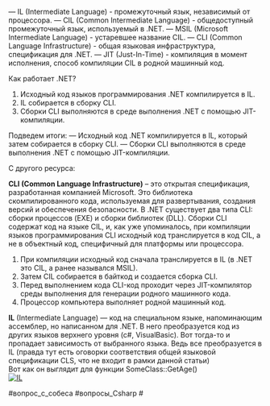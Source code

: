


— IL (Intermediate Language) - промежуточный язык, независимый от процессора.
— CIL (Common Intermediate Language) - общедоступный промежуточный язык, используемый в .NET.
— MSIL (Microsoft Intermediate Language) - устаревшее название CIL.
— CLI (Common Language Infrastructure) - общая языковая инфраструктура, спецификация для .NET.
— JIT (Just-In-Time) - компиляция в момент исполнения, способ компиляции CIL в родной машинный код.

Как работает .NET?
1. Исходный код языков программирования .NET компилируется в IL.
2. IL собирается в сборку CLI.
3. Сборки CLI выполняются в среде выполнения .NET с помощью JIT-компиляции.

Подведем итоги:
— Исходный код .NET компилируется в IL, который затем собирается в сборку CLI.
— Сборки CLI выполняются в среде выполнения .NET с помощью JIT-компиляции.

С другого ресурса:

**CLI (Common Language Infrastructure)** – это открытая спецификация, разработанная компанией Microsoft. Это библиотека скомпилированного кода, используемая для развертывания, создания версий и обеспечения безопасности. В .NET существует два типа CLI: сборки процессов (EXE) и сборки библиотек (DLL). Сборки CLI содержат код на языке CIL, и, как уже упоминалось, при компиляции языков программирования CLI исходный код транслируется в код CIL, а не в объектный код, специфичный для платформы или процессора.

1. При компиляции исходный код сначала транслируется в IL (в .NET это CIL, а ранее назывался MSIL).
2. Затем CIL собирается в байткод и создается сборка CLI.
3. Перед выполнением кода CLI-код проходит через JIT-компилятор среды выполнения для генерации родного машинного кода.
4. Процессор компьютера выполняет родной машинный код.



**IL** (Intermediate Language) — код на специальном языке, напоминающим ассемблер, но написанном для .NET. В него преобразуется код из других языков верхнего уровня (c#, VisualBasic). Вот тогда-то и пропадает зависимость от выбранного языка. Ведь все преобразуется в IL (правда тут есть оговорки соответствия общей языковой спецификации CLS, что не входит в рамки данной статьи)  
Вот как он выглядит для функции SomeClass::GetAge()  
[![IL](https://habrastorage.org/r/w1560/getpro/habr/post_images/d74/489/e68/d74489e68d5cdd93ad46682e50960afc.jpg)](http://www.flickr.com/photos/49055286@N07/4497521477/ "IL by asArtem, on Flickr")

#вопрос_с_собеса #вопросы_Csharp #
